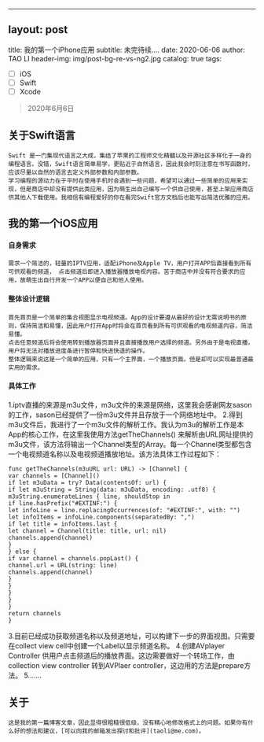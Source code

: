 - - - -
## layout:     post
title:      我的第一个iPhone应用
subtitle:   未完待续....
date:       2020-06-06
author:     TAO LI
header-img: img/post-bg-re-vs-ng2.jpg
catalog: true
tags:
- [ ] iOS
- [ ] Swift
- [ ] Xcode

> 2020年6月6日  

## 关于Swift语言
    Swift 是一门集现代语言之大成，集结了苹果的工程师文化精髓以及开源社区多样化于一身的编程语言。没错，Swift语言简单易学，更贴近于自然语言，因此我会时刻注意在书写函数时，应该尽量以自然的语言去定义外部参数和内部参数。
    学习编程的源动力在于平时在使用手机时会遇到一些问题，希望可以通过一些简单的应用来实现，但是商店中却没有提供此类应用，因为萌生出自己编写一个供自己使用，甚至上架应用商店供其他人下载使用。我相信有编程爱好的你在看完Swift官方文档后也能写出简洁优雅的应用。

## 我的第一个iOS应用

#### 自身需求
    需求一个简洁的，轻量的IPTV应用，适配iPhone及Apple TV，用户打开APP后直接看到所有可供观看的频道， 点击频道后即进入播放器播放电视内容。苦于商店中并没有符合要求的应用，故萌生出自行开发一个APP以便自己和他人使用。

#### 整体设计逻辑
    首先首页是一个简单的集合视图显示电视频道。App的设计要遵从最好的设计无需说明书的原则，保持简洁和易懂，因此用户打开App时将会在首页看到所有可供观看的电视频道内容，简洁易懂。
    点击任意频道后将会使用转到播放器页面并且直接播放用户选择的频道。另外由于是电视直播，用户将无法对播放进度条进行暂停和快进快退的操作。
    整体逻辑来说这是一个简单的应用，只有一个主界面，一个播放页面。但是却可以实现最普通最实用的需求。

#### 具体工作
1.iptv直播的来源是m3u文件，m3u文件的来源是网络，这里我会感谢网友sason的工作，sason已经提供了一份m3u文件并且存放于一个网络地址中。
2.得到m3u文件后，我进行了一个m3u文件的解析工作。我认为m3u的解析工作是本App的核心工作，在这里我使用方法getTheChannels() 来解析由URL网址提供的m3u文件，该方法将输出一个Channel类型的Array。每一个Channel类型都包含一个电视频道名称以及电视频道播放地址。该方法具体工作过程如下：

```
func getTheChannels(m3uURL url: URL) -> [Channel] {
var channels = [Channel]()
if let m3uData = try? Data(contentsOf: url) {
if let m3uString = String(data: m3uData, encoding: .utf8) {
m3uString.enumerateLines { line, shouldStop in
if line.hasPrefix("#EXTINF:") {
let infoLine = line.replacingOccurrences(of: "#EXTINF:", with: "")
let infoItems = infoLine.components(separatedBy: ",")
if let title = infoItems.last {
let channel = Channel(title: title, url: nil)
channels.append(channel)
}
} else {
if var channel = channels.popLast() {
channel.url = URL(string: line)
channels.append(channel)
}
}
}
}
}
return channels
}
```

3.目前已经成功获取频道名称以及频道地址，可以构建下一步的界面视图。只需要在collect view cell中创建一个Label以显示频道名称。
4.创建AVplayer Controller 供用户点击频道后的播放界面。这边需要做好一个转场工作，由collection view controller 转到AVPlaer controller，这边用的方法是prepare方法。
5.......

## 关于
    这是我的第一篇博客文章，因此显得很粗糙很低级，没有精心地修改格式上的问题。如果你有什么好的想法和建议，[可以向我的邮箱发出探讨和批评](taoli@me.com)。

